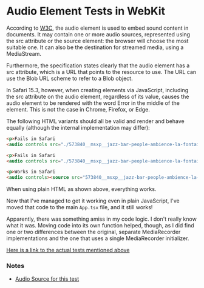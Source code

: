 # Audio Element Tests in WebKit

According to [W3C](https://www.w3.org/TR/html5/embedded-content-0.html#the-audio-element), the audio element is used to embed sound content in documents. It may contain one or more audio sources, represented using the src attribute or the source element: the browser will choose the most suitable one. It can also be the destination for streamed media, using a MediaStream.

Furthermore, the specification states clearly that the audio element has a src attribute, which is a URL that points to the resource to use. The URL can use the Blob URL scheme to refer to a Blob object.

In Safari 15.3, however, when creating elements via JavaScript, including the src attribute on the audio element, regardless of its value, causes the audio element to be rendered with the word Error in the middle of the element. This is not the case in Chrome, Firefox, or Edge.

The following HTML variants should all be valid and render and behave equally (although the internal implementation may differ):

```html
<p>Fails in Safari
<audio controls src="./573840__msxp__jazz-bar-people-ambience-la-fontaine-copenhagen.wav"></audio></p>

<p>Fails in Safari
<audio controls src="./573840__msxp__jazz-bar-people-ambience-la-fontaine-copenhagen.wav"><source src="./573840__msxp__jazz-bar-people-ambience-la-fontaine-copenhagen.wav" /></audio></p>

<p>Works in Safari
<audio controls><source src="573840__msxp__jazz-bar-people-ambience-la-fontaine-copenhagen.wav" /></audio></p>

```
When using plain HTML as shown above, everything works. 

Now that I've managed to get it working even in plain JavaScript, I've moved that code to the main `App.tsx` file, and it still works!

Apparently, there was something amiss in my code logic. I don't really know what it was. Moving code into its own function helped, though, as I did find one or two differences between the original, separate MediaRecorder implementations and the one that uses a single MediaRecorder initializer.

[Here is a link to the actual tests mentioned above](https://tedsecretsource.github.io/sound-test/src/tests/sound-test.html)

### Notes

- [Audio Source for this test](https://freesound.org/people/MSXP/sounds/573840/)

